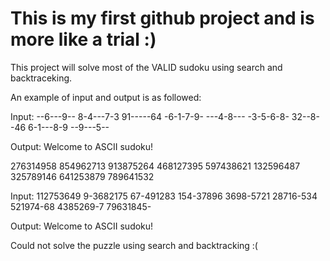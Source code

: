 # This is my first github project and is more like a trial :)

This project will solve most of the VALID sudoku using search and backtraceking. 

An example of input and output is as followed:

Input:
--6---9--
8-4---7-3
91-----64
-6-1-7-9-
---4-8---
-3-5-6-8-
32--8--46
6-1---8-9
--9---5--

Output:
Welcome to ASCII sudoku!

276314958
854962713
913875264
468127395
597438621
132596487
325789146
641253879
789641532

Input:
112753649
9-3682175
67-491283
154-37896
3698-5721
28716-534
521974-68
4385269-7
79631845-

Output:
Welcome to ASCII sudoku!

Could not solve the puzzle using search and backtracking :(
